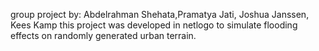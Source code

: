 group project by: Abdelrahman Shehata,Pramatya Jati, Joshua Janssen, Kees Kamp
this project was  developed in netlogo to simulate flooding  effects on randomly generated urban terrain.
